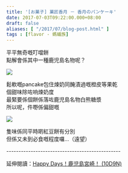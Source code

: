 ```yaml
---
title: '[お菓子] 菓匠香月 － 香月のパンケーキ'
date: 2017-07-03T09:22:00.000+08:00
draft: false
aliases: [ "/2017/07/blog-post.html" ]
tags : [flavor - 螞蟻族]
---
```


平平無奇嘅叮噹餅  
點解會係其中一種鹿児島名物呢？  

![](/images/kougetsupancake.jpg)

鬆軟嘅pancake包住煉奶同醃漬過嘅橙皮等果乾  
個甜味除咗响煉奶度  
最緊要係個餅係落咗鹿児島名物白熊糖漿  
所以呢，件嘢係偏甜嘅  

![](/images/kougetsupancake.jpg)

隻味係同平時啲紅豆餅有分別  
但係又未到必食嘅程度囉...（遠望）
  
\-----------------------------------------------  
  
延伸閱讀：[Happy Days！鹿児島宮崎！ (10D9N)](https://hidie.net/kojkmi10d9n/)
